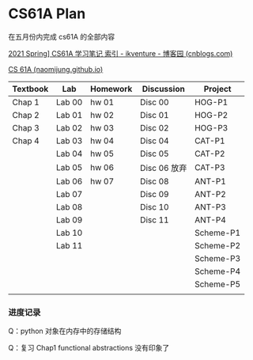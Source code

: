 # CS61A Plan

在五月份内完成 cs61A 的全部内容



[2021 Spring\] CS61A 学习笔记 索引 - ikventure - 博客园 (cnblogs.com)](https://www.cnblogs.com/ikventure/p/14984919.html) 

[CS 61A (naomijung.github.io)](https://naomijung.github.io/cs61a.html) 



| Textbook | Lab    | Homework | Discussion   | Project   |
| -------- | ------ | -------- | ------------ | --------- |
| Chap 1   | Lab 00 | hw 01    | Disc 00      | HOG-P1    |
| Chap 2   | Lab 01 | hw 02    | Disc 01      | HOG-P2    |
| Chap 3   | Lab 02 | hw 03    | Disc 02      | HOG-P3    |
| Chap 4   | Lab 03 | hw 04    | Disc 04      | CAT-P1    |
|          | Lab 04 | hw 05    | Disc 05      | CAT-P2    |
|          | Lab 05 | hw 06    | Disc 06 放弃 | CAT-P3    |
|          | Lab 06 | hw 07    | Disc 08      | ANT-P1    |
|          | Lab 07 |          | Disc 09      | ANT-P2    |
|          | Lab 08 |          | Disc 10      | ANT-P3    |
|          | Lab 09 |          | Disc 11      | ANT-P4    |
|          | Lab 10 |          |              | Scheme-P1 |
|          | Lab 11 |          |              | Scheme-P2 |
|          |        |          |              | Scheme-P3 |
|          |        |          |              | Scheme-P4 |
|          |        |          |              | Scheme-P5 |
|          |        |          |              |           |



### 进度记录

Q：python 对象在内存中的存储结构



Q：复习 Chap1 functional abstractions 没有印象了

